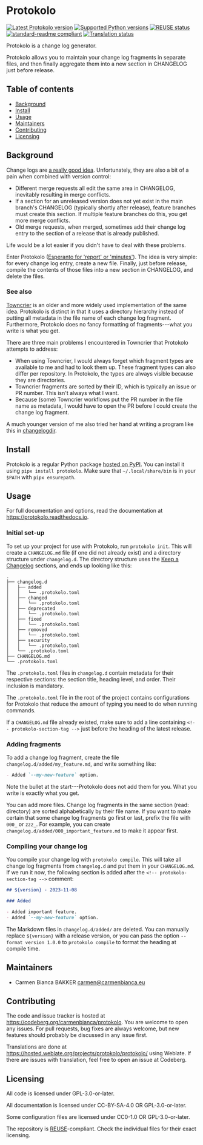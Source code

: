 <!--
SPDX-FileCopyrightText: 2023 Carmen Bianca BAKKER <carmen@carmenbianca.eu>

SPDX-License-Identifier: CC-BY-SA-4.0 OR GPL-3.0-or-later
-->

# Protokolo

[![Latest Protokolo version](https://img.shields.io/pypi/v/protokolo.svg)](https://pypi.python.org/pypi/protokolo)
[![Supported Python versions](https://img.shields.io/pypi/pyversions/protokolo.svg)](https://pypi.python.org/pypi/protokolo)
[![REUSE status](https://api.reuse.software/badge/codeberg.org/carmenbianca/protokolo)](https://api.reuse.software/info/codeberg.org/carmenbianca/protokolo)
[![standard-readme compliant](https://img.shields.io/badge/readme%20style-standard-brightgreen.svg)](https://github.com/RichardLitt/standard-readme)
[![Translation status](https://hosted.weblate.org/widget/protokolo/protokolo/svg-badge.svg)](https://hosted.weblate.org/engage/protokolo/)

Protokolo is a change log generator.

Protokolo allows you to maintain your change log fragments in separate files,
and then finally aggregate them into a new section in CHANGELOG just before
release.

## Table of contents

- [Background](#background)
- [Install](#install)
- [Usage](#usage)
- [Maintainers](#maintainers)
- [Contributing](#contributing)
- [Licensing](#licensing)

## Background

Change logs are [a really good idea](https://keepachangelog.com/).
Unfortunately, they are also a bit of a pain when combined with version control:

- Different merge requests all edit the same area in CHANGELOG, inevitably
  resulting in merge conflicts.
- If a section for an unreleased version does not yet exist in the main branch's
  CHANGELOG (typically shortly after release), feature branches must create this
  section. If multiple feature branches do this, you get more merge conflicts.
- Old merge requests, when merged, sometimes add their change log entry to the
  section of a release that is already published.

Life would be a lot easier if you didn't have to deal with these problems.

Enter Protokolo
([Esperanto for 'report' or 'minutes'](https://vortaro.net/#protokolo)). The
idea is very simple: for every change log entry, create a new file. Finally,
just before release, compile the contents of those files into a new section in
CHANGELOG, and delete the files.

### See also

[Towncrier](https://github.com/twisted/towncrier) is an older and more widely
used implementation of the same idea. Protokolo is distinct in that it uses a
directory hierarchy instead of putting all metadata in the file name of each
change log fragment. Furthermore, Protokolo does no fancy formatting of
fragments---what you write is what you get.

There are three main problems I encountered in Towncrier that Protokolo attempts
to address:

- When using Towncrier, I would always forget which fragment types are available
  to me and had to look them up. These fragment types can also differ per
  repository. In Protokolo, the types are always visible because they are
  directories.
- Towncrier fragments are sorted by their ID, which is typically an issue or PR
  number. This isn't always what I want.
- Because (some) Towncrier workflows put the PR number in the file name as
  metadata, I would have to open the PR before I could create the change log
  fragment.

A much younger version of me also tried her hand at writing a program like this
in [changelogdir](https://pypi.org/project/changelogdir/).

## Install

Protokolo is a regular Python package
[hosted on PyPI](https://pypi.python.org/pypi/protokolo). You can install it
using `pipx install protokolo`. Make sure that `~/.local/share/bin` is in your
`$PATH` with `pipx ensurepath`.

## Usage

For full documentation and options, read the documentation at
<https://protokolo.readthedocs.io>.

### Initial set-up

To set up your project for use with Protokolo, run `protokolo init`. This will
create a `CHANGELOG.md` file (if one did not already exist) and a directory
structure under `changelog.d`. The directory structure uses the
[Keep a Changelog](https://keepachangelog.com/) sections, and ends up looking
like this:

```
.
├── changelog.d
│   ├── added
│   │   └── .protokolo.toml
│   ├── changed
│   │   └── .protokolo.toml
│   ├── deprecated
│   │   └── .protokolo.toml
│   ├── fixed
│   │   └── .protokolo.toml
│   ├── removed
│   │   └── .protokolo.toml
│   ├── security
│   │   └── .protokolo.toml
│   └── .protokolo.toml
├── CHANGELOG.md
└── .protokolo.toml
```

The `.protokolo.toml` files in `changelog.d` contain metadata for their
respective sections: the section title, heading level, and order. Their
inclusion is mandatory.

The `.protokolo.toml` file in the root of the project contains configurations
for Protokolo that reduce the amount of typing you need to do when running
commands.

If a `CHANGELOG.md` file already existed, make sure to add a line containing
`<!-- protokolo-section-tag -->` just before the heading of the latest release.

### Adding fragments

To add a change log fragment, create the file `changelog.d/added/my_feature.md`,
and write something like:

```markdown
- Added `--my-new-feature` option.
```

Note the bullet at the start---Protokolo does not add them for you. What you
write is exactly what you get.

You can add more files. Change log fragments in the same section (read:
directory) are sorted alphabetically by their file name. If you want to make
certain that some change log fragments go first or last, prefix the file with
`000_` or `zzz_`. For example, you can create
`changelog.d/added/000_important_feature.md` to make it appear first.

### Compiling your change log

You compile your change log with `protokolo compile`. This will take all change
log fragments from `changelog.d` and put them in your `CHANGELOG.md`. If we run
it now, the following section is added after the
`<!-- protokolo-section-tag -->` comment:

```markdown
## ${version} - 2023-11-08

### Added

- Added important feature.
- Added `--my-new-feature` option.
```

The Markdown files in `changelog.d/added/` are deleted. You can manually replace
`${version}` with a release version, or you can pass the option
`--format version 1.0.0` to `protokolo compile` to format the heading at compile
time.

## Maintainers

- Carmen Bianca BAKKER <carmen@carmenbianca.eu>

## Contributing

The code and issue tracker is hosted at
<https://codeberg.org/carmenbianca/protokolo>. You are welcome to open any
issues. For pull requests, bug fixes are always welcome, but new features should
probably be discussed in any issue first.

Translations are done at
<https://hosted.weblate.org/projects/protokolo/protokolo/> using Weblate. If
there are issues with translation, feel free to open an issue at Codeberg.

## Licensing

All code is licensed under GPL-3.0-or-later.

All documentation is licensed under CC-BY-SA-4.0 OR GPL-3.0-or-later.

Some configuration files are licensed under CC0-1.0 OR GPL-3.0-or-later.

The repository is [REUSE](https://reuse.software)-compliant. Check the
individual files for their exact licensing.
